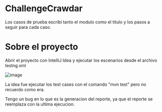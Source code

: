 # ChallengeCrawdar

Los casos de prueba escribi tanto el modulo como el titulo y los pasos a seguir para cada caso.

# Sobre el proyecto
Abrir el proyecto con IntelliJ Idea y ejecutar los escenarios desde el archivo testng.xml

![image](https://github.com/luchofmartinez/challengeCrawdar/assets/39202214/6b0684f0-6c5c-4185-9724-75871d865548)

La idea fue ejecutar los test cases con el comando "mvn test" pero no recuerdo como era.

Tengo un bug en lo que es la generacion del reporte, ya que el reporte se reemplaza con la ultima ejecucion.


